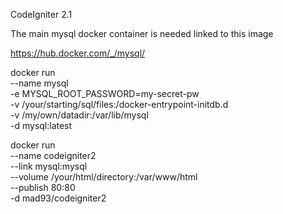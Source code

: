 CodeIgniter 2.1

The main mysql docker container is needed linked to this image 

https://hub.docker.com/_/mysql/

docker run \
    --name mysql \
    -e MYSQL_ROOT_PASSWORD=my-secret-pw \
    -v /your/starting/sql/files:/docker-entrypoint-initdb.d \
    -v /my/own/datadir:/var/lib/mysql \
    -d mysql:latest

docker run \
    --name codeigniter2 \
    --link mysql:mysql \
    --volume /your/html/directory:/var/www/html \
    --publish 80:80 \
    -d mad93/codeigniter2